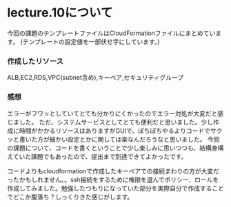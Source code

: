 # lecture.10について

今回の課題のテンプレートファイルはCloudFormationファイルにまとめています。
(テンプレートの設定値を一部伏せ字にしています。)

### 作成したリソース
ALB,EC2,RDS,VPC(subnet含め),キーペア,セキュリティグループ

### 感想
エラーがフワッとしていてとても分かりにくかったのでエラー対処が大変だと感じました。
ただ、システムサービスとしてとても便利だと思いました。少し作成に時間がかかるリソースはありますがGUIで、ぽちぽちやるよりコードでサクッと書いた方が細かい設定とかに関しては楽なんだろうなと思いました。
今回の課題について、コードを書くということで少し楽しみに思いつつも、結構身構えていた課題でもあったので、提出まで到達できてよかったです。

コードよりもcloudformationで作成したキーペアでの接続まわりの方が大変だったかもしれません。。ssh接続をするために権限を選んでポリシー、ロールを作成してみました。勉強したつもりになっていた部分を実際自分で作成することでどこか腹落ち？しっくりきた感じがします。